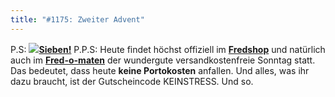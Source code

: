 ```yaml
---
title: "#1175: Zweiter Advent"
---
```


P.S:
<a href="http://www.fonflatter.de/advent08"><img src="http://www.fonflatter.de/adv08/kaefer.jpg"></a><a href="http://www.fonflatter.de/advent08"><strong>Sieben!</strong></a>
P.P.S:
Heute findet höchst offiziell im <a href="http://fredshop.spreadshirt.net/de/DE/Shop"><strong>Fredshop</strong></a> und natürlich auch im <a href="http://fred-o-mat.spreadshirt.net/de/DE/Shop"><strong>Fred-o-maten</strong></a> der wundergute versandkostenfreie Sonntag statt.
Das bedeutet, dass heute <strong>keine Portokosten</strong> anfallen. Und alles, was ihr dazu braucht, ist der Gutscheincode KEINSTRESS.
Und so.

